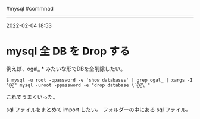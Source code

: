 #mysql #commnad


---
2022-02-04  18:53

# mysql  全 DB を Drop する

例えば、ogal_ * みたいな形でDBを全削除したい。

```shell
$ mysql -u root -ppassword -e 'show databases' | grep ogal_ | xargs -I "@@" mysql -uroot -ppassword -e "drop database \`@@\`"
```

これでうまくいった。

sql ファイルをまとめて import したい。
フォルダーの中にある sql ファイル。

